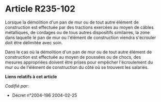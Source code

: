 # Article R235-102

Lorsque la démolition d'un pan de mur ou de tout autre élément de construction est effectuée par des tractions exercées au
moyen de câbles métalliques, de cordages ou de tous autres dispositifs similaires, la zone dans laquelle le pan de mur ou
l'élément de construction viendra s'écrouler doit être délimitée avec soin.

Dans le cas où la démolition d'un pan de mur ou de tout autre élément de construction est effectuée au moyen de poussées ou
de chocs, des mesures appropriées doivent être prises pour empêcher l'écroulement du mur ou de l'élément de construction du
côté où se trouvent les salariés.

**Liens relatifs à cet article**

_Codifié par_:

  - Décret n°2004-196 2004-02-25
